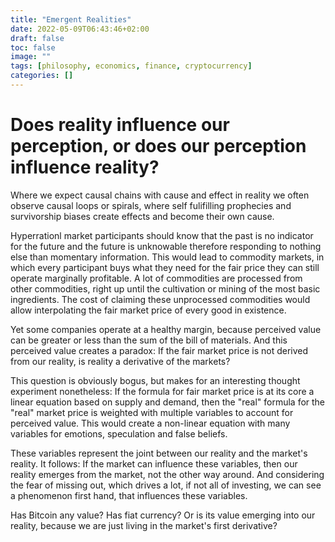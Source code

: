 ```yaml
---
title: "Emergent Realities"
date: 2022-05-09T06:43:46+02:00
draft: false
toc: false
image: ""
tags: [philosophy, economics, finance, cryptocurrency]
categories: []
---
```


# Does reality influence our perception, or does our perception influence reality?
<!--more-->
Where we expect causal chains with cause and effect in reality we often observe causal loops or spirals, where self fulifilling prophecies and survivorship biases create effects and become their own cause.

Hyperrationl market participants should know that the past is no indicator for the future and the future is unknowable therefore responding to nothing else than momentary information. This would lead to commodity markets, in which every participant buys what they need for the fair price they can still operate marginally profitable. A lot of commodities are processed from other commodities, right up until the cultivation or mining of the most basic ingredients. The cost of claiming these unprocessed commodities would allow interpolating the fair market price of every good in existence.

Yet some companies operate at a healthy margin, because perceived value can be greater or less than the sum of the bill of materials. And this perceived value creates a paradox: If the fair market price is not derived from our reality, is reality a derivative of the markets?

This question is obviously bogus, but makes for an interesting thought experiment nonetheless: If the formula for fair market price is at its core a linear equation based on supply and demand, then the "real" formula for the "real" market price is weighted with multiple variables to account for perceived value. This would create a non-linear equation with many variables for emotions, speculation and false beliefs.

These variables represent the joint between our reality and the market's reality. It follows: If the market can influence these variables, then our reality emerges from the market, not the other way around. And considering the fear of missing out, which drives a lot, if not all of investing, we can see a phenomenon first hand, that influences these variables.

Has Bitcoin any value? Has fiat currency? Or is its value emerging into our reality, because we are just living in the market's first derivative?
